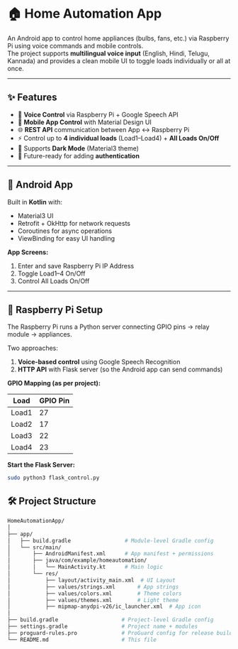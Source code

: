 # 🏠 Home Automation App

An Android app to control home appliances (bulbs, fans, etc.) via Raspberry Pi using voice commands and mobile controls.  
The project supports **multilingual voice input** (English, Hindi, Telugu, Kannada) and provides a clean mobile UI to toggle loads individually or all at once.

---

## ✨ Features

- 🎤 **Voice Control** via Raspberry Pi + Google Speech API
- 📱 **Mobile App Control** with Material Design UI
- 🌐 **REST API** communication between App ↔ Raspberry Pi
- ⚡ Control up to **4 individual loads** (Load1–Load4) + **All Loads On/Off**
- 🌙 Supports **Dark Mode** (Material3 theme)
- 🔐 Future-ready for adding **authentication**

---

## 📱 Android App

Built in **Kotlin** with:

- Material3 UI
- Retrofit + OkHttp for network requests
- Coroutines for async operations
- ViewBinding for easy UI handling

**App Screens:**

1. Enter and save Raspberry Pi IP Address
2. Toggle Load1–4 On/Off
3. Control All Loads On/Off

---

## 🤖 Raspberry Pi Setup

The Raspberry Pi runs a Python server connecting GPIO pins → relay module → appliances.

Two approaches:

1. **Voice-based control** using Google Speech Recognition
2. **HTTP API** with Flask server (so the Android app can send commands)

**GPIO Mapping (as per project):**

| Load  | GPIO Pin |
|-------|----------|
| Load1 | 27       |
| Load2 | 17       |
| Load3 | 22       |
| Load4 | 23       |

**Start the Flask Server:**

```bash
sudo python3 flask_control.py
```
## 🛠 Project Structure
```bash
HomeAutomationApp/
│
├── app/
│   ├── build.gradle                 # Module-level Gradle config
│   └── src/main/
│       ├── AndroidManifest.xml      # App manifest + permissions
│       ├── java/com/example/homeautomation/
│       │   └── MainActivity.kt      # Main logic
│       └── res/
│           ├── layout/activity_main.xml  # UI Layout
│           ├── values/strings.xml       # App strings
│           ├── values/colors.xml        # Theme colors
│           ├── values/themes.xml        # Light theme
│           ├── mipmap-anydpi-v26/ic_launcher.xml  # App icon
│
├── build.gradle                    # Project-level Gradle config
├── settings.gradle                 # Project name + modules
├── proguard-rules.pro              # ProGuard config for release build
└── README.md                       # This file
```

